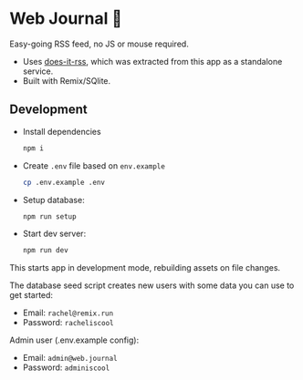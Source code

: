 # Web Journal 📖

Easy-going RSS feed, no JS or mouse required.

- Uses [does-it-rss](https://does-it-rss.com), which was extracted from this app as a standalone service.
- Built with Remix/SQlite.

## Development

- Install dependencies

  ```sh
  npm i
  ```

- Create `.env` file based on `env.example`

  ```sh
  cp .env.example .env
  ```

- Setup database:

  ```sh
  npm run setup
  ```

- Start dev server:

  ```sh
  npm run dev
  ```

This starts app in development mode, rebuilding assets on file changes.

The database seed script creates new users with some data you can use to get started:

- Email: `rachel@remix.run`
- Password: `racheliscool`

Admin user (.env.example config):

- Email: `admin@web.journal`
- Password: `adminiscool`
